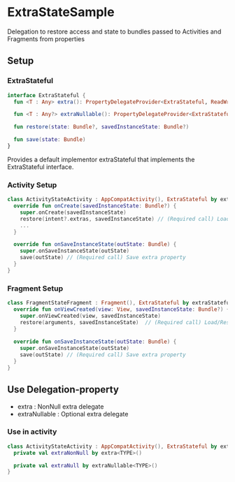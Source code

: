 # ExtraStateSample

Delegation to restore access and state to bundles passed to Activities and Fragments from properties

## Setup

### ExtraStateful

```kotlin
interface ExtraStateful {
  fun <T : Any> extra(): PropertyDelegateProvider<ExtraStateful, ReadWriteProperty<ExtraStateful, T>>

  fun <T : Any?> extraNullable(): PropertyDelegateProvider<ExtraStateful, ReadWriteProperty<ExtraStateful, T?>>

  fun restore(state: Bundle?, savedInstanceState: Bundle?)

  fun save(state: Bundle)
}
```

Provides a default implementor extraStateful that implements the ExtraStateful interface.

### Activity Setup

```kotlin
class ActivityStateActivity : AppCompatActivity(), ExtraStateful by extraStateful() {
  override fun onCreate(savedInstanceState: Bundle?) {
    super.onCreate(savedInstanceState)
    restore(intent?.extras, savedInstanceState) // (Required call) Load/Restore extra property
    ...
  }

  override fun onSaveInstanceState(outState: Bundle) {
    super.onSaveInstanceState(outState)
    save(outState) // (Required call) Save extra property
  }
}
```

### Fragment Setup

```kotlin
class FragmentStateFragment : Fragment(), ExtraStateful by extraStateful() {  
  override fun onViewCreated(view: View, savedInstanceState: Bundle?) {
    super.onViewCreated(view, savedInstanceState)
    restore(arguments, savedInstanceState)  // (Required call) Load/Restore extra property
  }
  
  override fun onSaveInstanceState(outState: Bundle) {
    super.onSaveInstanceState(outState)
    save(outState) // (Required call) Save extra property
  }
}
```

## Use Delegation-property

- extra : NonNull extra delegate
- extraNullable : Optional extra delegate

### Use in activity

```kotlin
class ActivityStateActivity : AppCompatActivity(), ExtraStateful by extraStateful() {
  private val extraNonNull by extra<TYPE>()

  private val extraNull by extraNullable<TYPE>()
}
```
